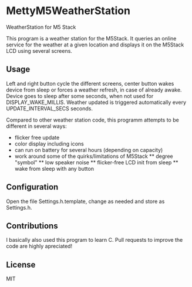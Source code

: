 # MettyM5WeatherStation
WeatherStation for M5 Stack

This program is a weather station for the M5Stack. It queries an online service for the weather at a given location and displays it on the M5Stack LCD using several screens. 
   
## Usage
Left and right button cycle the different screens, center button
wakes device from sleep or forces a weather refresh, in case of
already awake. Device goes to sleep after some seconds, when not
used for DISPLAY_WAKE_MILLIS. Weather updated is triggered
automatically every UPDATE_INTERVAL_SECS seconds.
   
Compared to other weather station code,
this programm attempts to be different in several ways:
* flicker free update
* color display including icons
* can run on battery for several hours (depending on capacity)
* work around some of the quirks/limitations of M5Stack
** degree "symbol"
** low speaker noise
** flicker-free LCD init from sleep
** wake from sleep with any button 

## Configuration
Open the file Settings.h.template, change as needed and store as
Settings.h.

## Contributions
I basically also used this program to learn C. Pull requests to 
improve the code are highly apreciated!

## License
MIT
